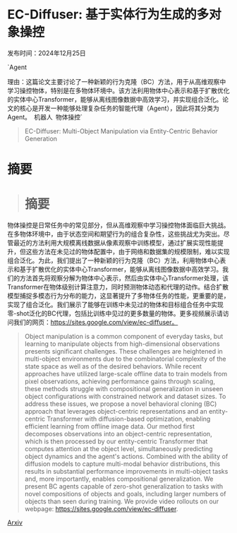 # EC-Diffuser: 基于实体行为生成的多对象操控

发布时间：2024年12月25日

`Agent

理由：这篇论文主要讨论了一种新颖的行为克隆（BC）方法，用于从高维观察中学习操控物体，特别是在多物体环境中。该方法利用物体中心表示和基于扩散优化的实体中心Transformer，能够从离线图像数据中高效学习，并实现组合泛化。论文的核心是开发一种能够处理复杂任务的智能代理（Agent），因此将其分类为Agent。` `机器人` `物体操控`

> EC-Diffuser: Multi-Object Manipulation via Entity-Centric Behavior Generation

# 摘要

> # 摘要
物体操控是日常任务中的常见部分，但从高维观察中学习操控物体面临巨大挑战。在多物体环境中，由于状态空间和期望行为的组合复杂性，这些挑战尤为突出。尽管最近的方法利用大规模离线数据从像素观察中训练模型，通过扩展实现性能提升，但这些方法在未见过的物体配置中，由于网络和数据集的规模限制，难以实现组合泛化。为此，我们提出了一种新颖的行为克隆（BC）方法，利用物体中心表示和基于扩散优化的实体中心Transformer，能够从离线图像数据中高效学习。我们的方法首先将观察分解为物体中心表示，然后由实体中心Transformer处理，该Transformer在物体级别计算注意力，同时预测物体动态和代理的动作。结合扩散模型捕捉多模态行为分布的能力，这显著提升了多物体任务的性能，更重要的是，实现了组合泛化。我们展示了能够在训练中未见过的物体和目标组合任务中实现零-shot泛化的BC代理，包括比训练中见过的更多数量的物体。更多视频展示请访问我们的网页：https://sites.google.com/view/ec-diffuser。

> Object manipulation is a common component of everyday tasks, but learning to manipulate objects from high-dimensional observations presents significant challenges. These challenges are heightened in multi-object environments due to the combinatorial complexity of the state space as well as of the desired behaviors. While recent approaches have utilized large-scale offline data to train models from pixel observations, achieving performance gains through scaling, these methods struggle with compositional generalization in unseen object configurations with constrained network and dataset sizes. To address these issues, we propose a novel behavioral cloning (BC) approach that leverages object-centric representations and an entity-centric Transformer with diffusion-based optimization, enabling efficient learning from offline image data. Our method first decomposes observations into an object-centric representation, which is then processed by our entity-centric Transformer that computes attention at the object level, simultaneously predicting object dynamics and the agent's actions. Combined with the ability of diffusion models to capture multi-modal behavior distributions, this results in substantial performance improvements in multi-object tasks and, more importantly, enables compositional generalization. We present BC agents capable of zero-shot generalization to tasks with novel compositions of objects and goals, including larger numbers of objects than seen during training. We provide video rollouts on our webpage: https://sites.google.com/view/ec-diffuser.

[Arxiv](https://arxiv.org/abs/2412.18907)